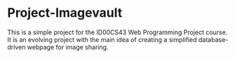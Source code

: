 # Project-Imagevault
This is a simple project for the ID00CS43 Web Programming Project course. It is an evolving project with the main idea of creating a simplified database-driven webpage for image sharing.
